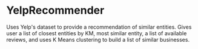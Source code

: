 # YelpRecommender
Uses Yelp's dataset to provide a recommendation of similar entities. Gives user a list of closest entities by KM, most similar entity, a list of available reviews, and uses K Means clustering to build a list of similar businesses.
